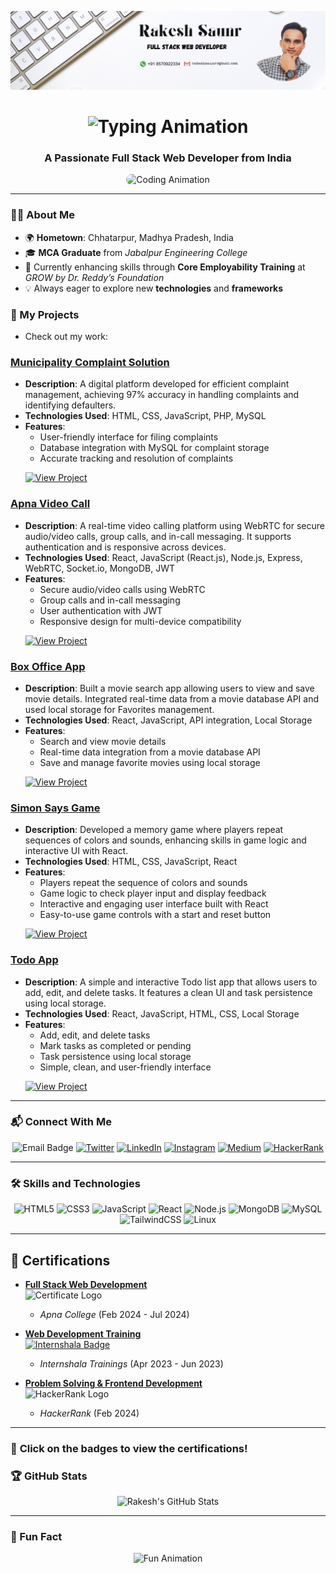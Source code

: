 ![Banner](https://github.com/rakeshsaunr/rakeshsaunr/blob/main/Rakesh%20Saunr_Linkrdin-Banner.png)

<h1 align="center">
  <img src="https://readme-typing-svg.herokuapp.com?font=Times+New+Roman&size=40&duration=3000&pause=1000&color=A80FFA&center=true&vCenter=true&width=600&lines=Hi+%F0%9F%91%8B%2C+I'm+Rakesh+Saunr" alt="Typing Animation">
</h1>

<h3 align="center">A Passionate Full Stack Web Developer from India</h3>

<p align="center">
  <img src="https://media.giphy.com/media/qgQUggAC3Pfv687qPC/giphy.gif" alt="Coding Animation" width="600" height="300" style="border-radius: 10px;">
</p>

---

### 👨‍💻 About Me
- 🌍 **Hometown**: Chhatarpur, Madhya Pradesh, India  
- 🎓 **MCA Graduate** from *Jabalpur Engineering College*  
- 🔭 Currently enhancing skills through **Core Employability Training** at *GROW by Dr. Reddy’s Foundation*  
- 💡 Always eager to explore new **technologies** and **frameworks**  

### 🚀 My Projects
- Check out my work:
### **[Municipality Complaint Solution](https://municipalitycomplaintsolution.netlify.app/)**
- **Description**: A digital platform developed for efficient complaint management, achieving 97% accuracy in handling complaints and identifying defaulters.
- **Technologies Used**: HTML, CSS, JavaScript, PHP, MySQL
- **Features**:
  - User-friendly interface for filing complaints
  - Database integration with MySQL for complaint storage
  - Accurate tracking and resolution of complaints
  <p align="left">
    <a href="https://municipalitycomplaintsolution.netlify.app/" target="_blank">
      <img src="https://img.shields.io/badge/View%20Project-%2300B0FF.svg?style=for-the-badge&logo=Google&logoColor=white" alt="View Project">
    </a>
  </p>

### **[Apna Video Call](https://apna-video-call.netlify.app/)**
- **Description**: A real-time video calling platform using WebRTC for secure audio/video calls, group calls, and in-call messaging. It supports authentication and is responsive across devices.
- **Technologies Used**: React, JavaScript (React.js), Node.js, Express, WebRTC, Socket.io, MongoDB, JWT
- **Features**:
  - Secure audio/video calls using WebRTC
  - Group calls and in-call messaging
  - User authentication with JWT
  - Responsive design for multi-device compatibility
  <p align="left">
    <a href="https://apna-video-call.netlify.app/" target="_blank">
      <img src="https://img.shields.io/badge/View%20Project-%2300B0FF.svg?style=for-the-badge&logo=Google&logoColor=white" alt="View Project">
    </a>
  </p>

### **[Box Office App](https://box-officeapp.netlify.app/)**
- **Description**: Built a movie search app allowing users to view and save movie details. Integrated real-time data from a movie database API and used local storage for Favorites management.
- **Technologies Used**: React, JavaScript, API integration, Local Storage
- **Features**:
  - Search and view movie details
  - Real-time data integration from a movie database API
  - Save and manage favorite movies using local storage
  <p align="left">
    <a href="https://box-officeapp.netlify.app/" target="_blank">
      <img src="https://img.shields.io/badge/View%20Project-%2300B0FF.svg?style=for-the-badge&logo=Google&logoColor=white" alt="View Project">
    </a>
  </p>

### **[Simon Says Game](https://joyful-sorbet-174cc5.netlify.app/)**
- **Description**: Developed a memory game where players repeat sequences of colors and sounds, enhancing skills in game logic and interactive UI with React.
- **Technologies Used**: HTML, CSS, JavaScript, React
- **Features**:
  - Players repeat the sequence of colors and sounds
  - Game logic to check player input and display feedback
  - Interactive and engaging user interface built with React
  - Easy-to-use game controls with a start and reset button
  <p align="left">
    <a href="https://joyful-sorbet-174cc5.netlify.app/" target="_blank">
      <img src="https://img.shields.io/badge/View%20Project-%2300B0FF.svg?style=for-the-badge&logo=Google&logoColor=white" alt="View Project">
    </a>
  </p>

### **[Todo App](https://todotaskmanagementweb.netlify.app/)**
- **Description**: A simple and interactive Todo list app that allows users to add, edit, and delete tasks. It features a clean UI and task persistence using local storage.
- **Technologies Used**: React, JavaScript, HTML, CSS, Local Storage
- **Features**:
  - Add, edit, and delete tasks
  - Mark tasks as completed or pending
  - Task persistence using local storage
  - Simple, clean, and user-friendly interface
  <p align="left">
    <a href="https://todotaskmanagementweb.netlify.app/" target="_blank">
      <img src="https://img.shields.io/badge/View%20Project-%2300B0FF.svg?style=for-the-badge&logo=Google&logoColor=white" alt="View Project">
    </a>
  </p>


---

### 📬 Connect With Me
<p align="center">
  <a href="mailto:rakeshsaunr@gmail.com" target="_blank" style="text-decoration: none;"><img src="https://img.shields.io/badge/Email-red?style=for-the-badge&logo=gmail&logoColor=white" alt="Email Badge"></a>
  <a href="https://twitter.com/rakesh-saunr" target="_blank"><img src="https://img.shields.io/badge/Twitter-%231DA1F2.svg?style=for-the-badge&logo=Twitter&logoColor=white" alt="Twitter"></a>
  <a href="https://www.linkedin.com/in/rakesh-saunr-4471021a1/" target="_blank"><img src="https://img.shields.io/badge/LinkedIn-%230A66C2.svg?style=for-the-badge&logo=LinkedIn&logoColor=white" alt="LinkedIn"></a>
  <a href="https://instagram.com/rakeshsaunrofficial" target="_blank"><img src="https://img.shields.io/badge/Instagram-%23E4405F.svg?style=for-the-badge&logo=Instagram&logoColor=white" alt="Instagram"></a>
  <a href="https://medium.com/rakeshsaunr" target="_blank"><img src="https://img.shields.io/badge/Medium-%2312100E.svg?style=for-the-badge&logo=Medium&logoColor=white" alt="Medium"></a>
  <a href="https://www.hackerrank.com/rakeshsaunr" target="_blank"><img src="https://img.shields.io/badge/HackerRank-%2300EA64.svg?style=for-the-badge&logo=HackerRank&logoColor=white" alt="HackerRank"></a>
</p>

---

### 🛠️ Skills and Technologies
<p align="center">
  <img src="https://img.shields.io/badge/HTML5-%23E34F26.svg?style=for-the-badge&logo=HTML5&logoColor=white" alt="HTML5">
  <img src="https://img.shields.io/badge/CSS3-%231572B6.svg?style=for-the-badge&logo=CSS3&logoColor=white" alt="CSS3">
  <img src="https://img.shields.io/badge/JavaScript-%23F7DF1E.svg?style=for-the-badge&logo=JavaScript&logoColor=black" alt="JavaScript">
  <img src="https://img.shields.io/badge/React-%2361DAFB.svg?style=for-the-badge&logo=React&logoColor=black" alt="React">
  <img src="https://img.shields.io/badge/Node.js-%23339933.svg?style=for-the-badge&logo=Node.js&logoColor=white" alt="Node.js">
  <img src="https://img.shields.io/badge/MongoDB-%2347A248.svg?style=for-the-badge&logo=MongoDB&logoColor=white" alt="MongoDB">
  <img src="https://img.shields.io/badge/MySQL-%234479A1.svg?style=for-the-badge&logo=MySQL&logoColor=white" alt="MySQL">
  <img src="https://img.shields.io/badge/TailwindCSS-%2306B6D4.svg?style=for-the-badge&logo=TailwindCSS&logoColor=white" alt="TailwindCSS">
  <img src="https://img.shields.io/badge/Linux-%23FCC624.svg?style=for-the-badge&logo=Linux&logoColor=black" alt="Linux">
</p>

---
## 📜 **Certifications**  

- **[Full Stack Web Development](#)**  
  ![Certificate Logo](https://img.shields.io/badge/Certificate-Full%20Stack%20Web%20Development-blue?style=flat-square&logo=freecodecamp&logoColor=white)  
  - *Apna College* (Feb 2024 - Jul 2024)  

- **[Web Development Training](#)**  
  [![Internshala Badge](https://img.shields.io/badge/Certificate-Web%20Development-yellow?style=for-the-badge&logo=internshala&logoColor=white)](#)  
  - *Internshala Trainings* (Apr 2023 - Jun 2023)  

- **[Problem Solving & Frontend Development](#)**  
  ![HackerRank Logo](https://img.shields.io/badge/HackerRank-Problem%20Solving-success?style=flat-square&logo=hackerrank&logoColor=white)  
  - *HackerRank* (Feb 2024)  

---

### 🎯 **Click on the badges to view the certifications!**

### 🏆 GitHub Stats
<p align="center">
  <img src="https://github-readme-stats.vercel.app/api?username=rakeshsaunr&show_icons=true&theme=transparent&hide_title=true&count_private=true&hide_border=true" alt="Rakesh's GitHub Stats">
</p>


---

### 🎉 Fun Fact
<p align="center">
  <img src="https://media.giphy.com/media/f9XgHHnPnDjOF1hWpl/giphy.gif" alt="Fun Animation" width="300">
</p>
